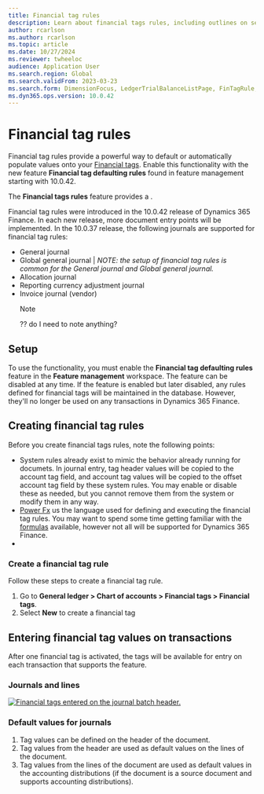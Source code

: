 ```yaml
---
title: Financial tag rules 
description: Learn about financial tags rules, including outlines on setup, the process of creating financial tag rules, and defaulting financial tag values on transactions using copilot with PowerFx formulas
author: rcarlson
ms.author: rcarlson
ms.topic: article
ms.date: 10/27/2024
ms.reviewer: twheeloc
audience: Application User
ms.search.region: Global
ms.search.validFrom: 2023-03-23
ms.search.form: DimensionFocus, LedgerTrialBalanceListPage, FinTagRule, FinancialTags
ms.dyn365.ops.version: 10.0.42
---
```


# Financial tag rules

Financial tag rules provide a powerful way to default or automatically populate values onto your [Financial tags](financial-tag.md). Enable this functionality with the new feature **Financial tag defaulting rules** found in feature management starting with 10.0.42. 

The **Financial tags rules** feature provides a .

Financial tag rules were introduced in the 10.0.42 release of Dynamics 365 Finance. In each new release, more document entry points will be implemented. In the 10.0.37 release, the following journals are supported for financial tag rules:

- General journal
- Global general journal | *NOTE: the setup of financial tag rules is common for the General journal and Global general journal.*
- Allocation journal
- Reporting currency adjustment journal
- Invoice journal (vendor)
    > [!NOTE]
    > ?? do I need to note anything?

## Setup

To use the functionality, you must enable the **Financial tag defaulting rules** feature in the **Feature management** workspace. The feature can be disabled at any time. If the feature is enabled but later disabled, any rules defined for financial tags will be maintained in the database. However, they'll no longer be used on any transactions in Dynamics 365 Finance.

## Creating financial tag rules

Before you create financial tags rules, note the following points:
- System rules already exist to mimic the behavior already running for documets.  In journal entry, tag header values will be copied to the account tag field, and account tag values will be copied to the offset account tag field by these system rules. You may enable or disable these as needed, but you cannot remove them from the system or modify them in any way.
- [Power Fx](https://learn.microsoft.com/en-us/power-platform/power-fx/overview) us the language used for defining and executing the financial tag rules. You may want to spend some time getting familiar with the [formulas](https://learn.microsoft.com/en-us/power-platform/power-fx/formula-reference-overview) available, however not all will be supported for Dynamics 365 Finance.
- 

### Create a financial tag rule

Follow these steps to create a financial tag rule.

1. Go to **General ledger \> Chart of accounts \> Financial tags \> Financial tags**.
2. Select **New** to create a financial tag

## Entering financial tag values on transactions

After one financial tag is activated, the tags will be available for entry on each transaction that supports the feature.

### Journals and lines

[![Financial tags entered on the journal batch header.](./media/Financial-tag1.png)](./media/Financial-tag1.png)

### Default values for journals

1. Tag values can be defined on the header of the document.
2. Tag values from the header are used as default values on the lines of the document.
3. Tag values from the lines of the document are used as default values in the accounting distributions (if the document is a source document and supports accounting distributions).


